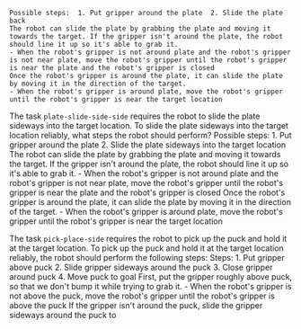 
    Possible steps:  1. Put gripper around the plate  2. Slide the plate back
    The robot can slide the plate by grabbing the plate and moving it towards the target. If the gripper isn't around the plate, the robot should line it up so it's able to grab it.
    - When the robot's gripper is not around plate and the robot's gripper is not near plate, move the robot's gripper until the robot's gripper is near the plate and the robot's gripper is closed
    Once the robot's gripper is around the plate, it can slide the plate by moving it in the direction of the target.
    - When the robot's gripper is around plate, move the robot's gripper until the robot's gripper is near the target location

The task `plate-slide-side-side` requires the robot to slide the plate sideways into the target location.
To slide the plate sideways into the target location reliably, what steps the robot should perform?
    Possible steps:  1. Put gripper around the plate  2. Slide the plate sideways into the target location
    The robot can slide the plate by grabbing the plate and moving it towards the target. If the gripper isn't around the plate, the robot should line it up so it's able to grab it.
    - When the robot's gripper is not around plate and the robot's gripper is not near plate, move the robot's gripper until the robot's gripper is near the plate and the robot's gripper is closed
    Once the robot's gripper is around the plate, it can slide the plate by moving it in the direction of the target.
    - When the robot's gripper is around plate, move the robot's gripper until the robot's gripper is near the target location

The task `pick-place-side` requires the robot to pick up the puck and hold it at the target location.
To pick up the puck and hold it at the target location reliably, the robot should perform the following steps:
    Steps:  1. Put gripper above puck  2. Slide gripper sideways around the puck  3. Close gripper around puck  4. Move puck to goal
    First, put the gripper roughly above puck, so that we don't bump it while trying to grab it.
    - When the robot's gripper is not above the puck, move the robot's gripper until the robot's gripper is above the puck
    If the gripper isn't around the puck, slide the gripper sideways around the puck to